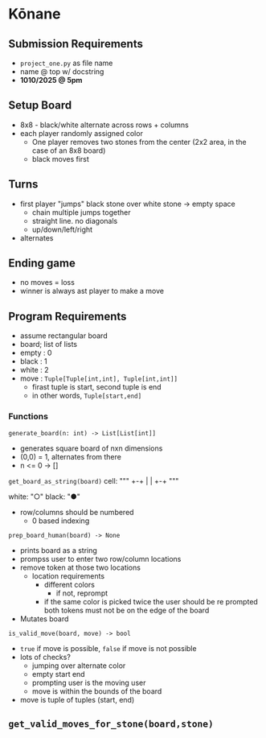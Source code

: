 # Kōnane

## Submission Requirements
- `project_one.py` as file name
- name @ top w/ docstring
- __1010/2025 @ 5pm__

## Setup Board
- 8x8 - black/white alternate across rows + columns
- each player randomly assigned color
    - One player removes two stones from the center (2x2 area, in the case of an 8x8 board)
    - black moves first

## Turns
- first player "jumps" black stone over white stone -> empty space
    - chain multiple jumps together
    - straight line. no diagonals
    - up/down/left/right
- alternates

## Ending game
- no moves = loss
- winner is always ast player to make a move

## Program Requirements
- assume rectangular board
- board; list of lists
- empty : 0
- black : 1
- white : 2
- move : `Tuple[Tuple[int,int], Tuple[int,int]]`
    - firast tuple is start, second tuple is end
    - in other words, `Tuple[start,end]`

### Functions
`generate_board(n: int) -> List[List[int]]`
- generates square board of nxn dimensions
- (0,0) = 1, alternates from there
- n <= 0 -> []

`get_board_as_string(board)`
cell:
"""
+-+
| |
+-+
"""

white:
"○"
black:
"●"

- row/columns should be numbered
    - 0 based indexing

`prep_board_human(board) -> None`
- prints board as a string
- prompss user to enter two row/column locations
- remove token at those two locations
    - location requirements
        - different colors
            - if not, reprompt
        - if the same color is picked twice the user should be re prompted
        both tokens must not be on the edge of the board
- Mutates board

`is_valid_move(board, move) -> bool`
- `true` if move is possible, `false` if move is not possible
- lots of checks?
    - jumping over alternate color
    - empty start end
    - prompting user is the moving user
    - move is within the bounds of the board
- move is tuple of tuples (start, end)

`get_valid_moves_for_stone(board,stone)`
- 